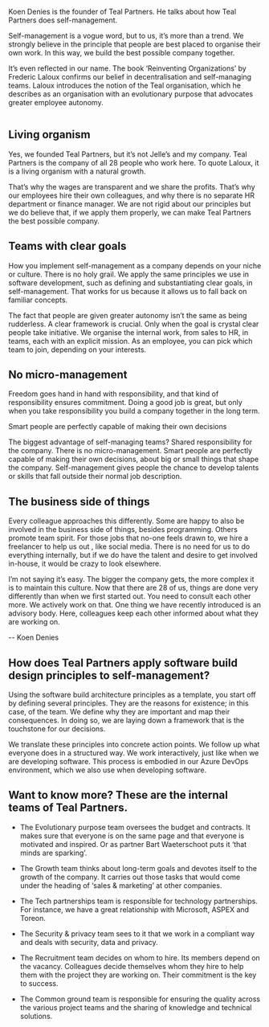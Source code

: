 <!-- title: Working in self-managing teams -->
<!-- author: Koen Denies -->
<!-- date: 2020-09-14 -->
<!-- img: /assets/img/blogimages/teal-self-managing-teams.jpg -->

<p>Koen Denies is the founder of Teal Partners. He talks about how Teal Partners does self-management.</p>
<p>
Self-management is a vogue word, but to us, it’s more than a trend. We strongly believe in the principle that people
 are best placed to organise their own work. In this way, we build the best possible company together.
</p>
<p>
It’s even reflected in our name. The book ‘Reinventing Organizations’ by Frederic Laloux confirms our belief in 
decentralisation and self-managing teams. Laloux introduces the notion of the Teal organisation, which he describes as 
an organisation with an evolutionary purpose that advocates greater employee autonomy. 
</p>

<p class="page__image--wide">
      <img src="/assets/img/blogimages/teal-self-managing-teams.jpg" alt="">
</p>

<h2>Living organism</h2>
<p>
Yes, we founded Teal Partners, but it’s not Jelle’s and my company. Teal Partners is the company of all 28 people who 
work here. To quote Laloux, it is a living organism with a natural growth. 
</p>

<p>
That’s why the wages are transparent and we share the profits. That’s why our employees hire their own colleagues, and 
why there is no separate HR department or finance manager. We are not rigid about our principles but we do believe that,
 if we apply them properly, we can make Teal Partners the best possible company.
</p>
 
<p> 

<h2>Teams with clear goals</h2>
<p>
How you implement self-management as a company depends on your niche or culture. There is no holy grail. We apply the 
same principles we use in software development, such as defining and substantiating clear goals, in self-management. 
That works for us because it allows us to fall back on familiar concepts.
</p>

<p> 
The fact that people are given greater autonomy isn’t the same as being rudderless. A clear framework is crucial. Only 
when the goal is crystal clear people take initiative. We organise the internal work, from sales to HR, in teams, each 
with an explicit mission. As an employee, you can pick which team to join, depending on your interests.
</p>

<h2>No micro-management</h2>
<p>
Freedom goes hand in hand with responsibility, and that kind of responsibility ensures commitment. Doing a good job is 
great, but only when you take responsibility you build a company together in the long term.
</p>

<p class="blogpost__quote">
    Smart people are perfectly capable of making their own decisions
</p>

<p> 
The biggest advantage of self-managing teams? Shared responsibility for the company. There is no micro-management. Smart
 people are perfectly capable of making their own decisions, about big or small things that shape the company. 
 Self-management gives people the chance to develop talents or skills that fall outside their normal job description.
</p>


<h2>The business side of things</h2>
<p>
Every colleague approaches this differently. Some are happy to also be involved in the business side of things, besides
 programming. Others promote team spirit. For those jobs that no-one feels drawn to, we hire a freelancer to help us out
 , like social media. There is no need for us to do everything internally, but if we do have the talent and desire to get
  involved in-house, it would be crazy to look elsewhere.
</p>   
<p>
I’m not saying it’s easy. The bigger the company gets, the more complex it is to maintain this culture. Now that there 
are 28 of us, things are done very differently than when we first started out. You need to consult each other more. We 
actively work on that. One thing we have recently introduced is an advisory body. Here, colleagues keep each other 
informed about what they are working on.
</p> 

<p class="blogpost__content__outro">
-- Koen Denies
</p>

<div class="blogpost__content__kader">
<h2>How does Teal Partners apply software build design principles to self-management?</h2>

Using the software build architecture principles as a template, you start off by defining several principles. They are the reasons for existence; in this case, of the team. We define why they are important and map their consequences. In doing so, we are laying down a framework that is the touchstone for our decisions. 

We translate these principles into concrete action points. We follow up what everyone does in a structured way. We work interactively, just like when we are developing software. This process is embodied in our Azure DevOps environment, which we also use when developing software. 
</div>


<div class="blogpost__content__kader">
<h2>Want to know more? These are the internal teams of Teal Partners.</h2>

- The Evolutionary purpose team oversees the budget and contracts. It makes sure that everyone is on the same page and that everyone is motivated and inspired. Or as partner Bart Waeterschoot puts it ‘that minds are sparking’. 

- The Growth team thinks about long-term goals and devotes itself to the growth of the company. It carries out those tasks that would come under the heading of ‘sales & marketing’ at other companies. 

- The Tech partnerships team is responsible for technology partnerships. For instance, we have a great relationship with Microsoft, ASPEX and Toreon.  

- The Security & privacy team sees to it that we work in a compliant way and deals with security, data and privacy. 

- The Recruitment team decides on whom to hire. Its members depend on the vacancy. Colleagues decide themselves whom they hire to help them with the project they are working on. Their commitment is the key to success.

- The Common ground team is responsible for ensuring the quality across the various project teams and the sharing of knowledge and technical solutions.
</div>


